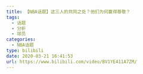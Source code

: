 ```yaml
---
title: 【NBA话题】这三人的共同之处？他们为何赢得尊敬？
tags:
  - 话题
  - 分析
  - 球员
categories:
  - NBA话题
type: bilibili
date: 2020-03-21 16:41:53
url: https://www.bilibili.com/video/BV1YE411A7ZM/
---
```


<!-- more -->